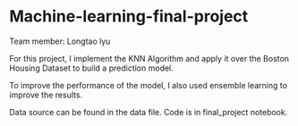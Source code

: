 # Machine-learning-final-project
Team member: Longtao lyu

For this project, I implement the KNN Algorithm and apply it over the Boston Housing Dataset to build a prediction model.

To improve the performance of the model, I also used ensemble learning to improve the results.

Data source can be found in the data file. 
Code is in final_project notebook.

